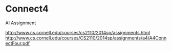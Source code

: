 # Connect4
AI Assignment

http://www.cs.cornell.edu/courses/cs2110/2014sp/assignments.html
http://www.cs.cornell.edu/courses/CS2110/2014sp/assignments/a4/A4ConnectFour.pdf